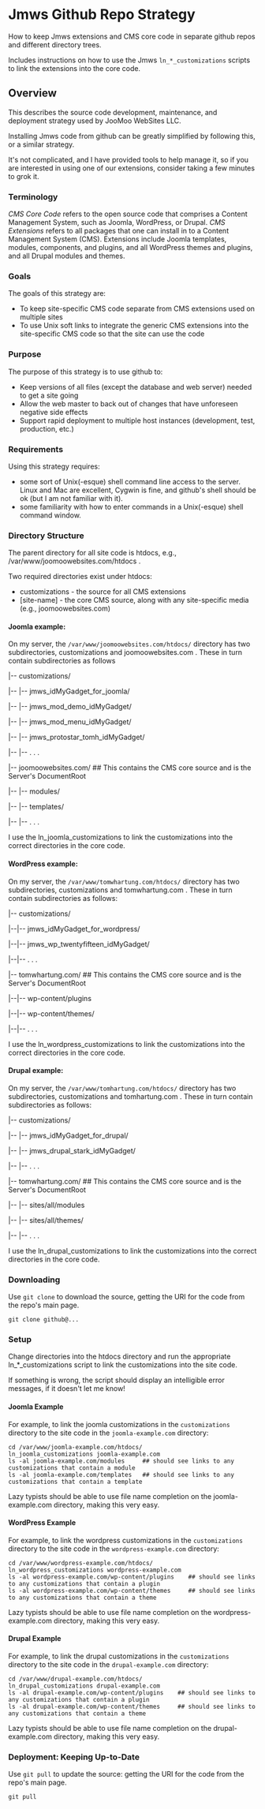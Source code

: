 
# Jmws Github Repo Strategy
How to keep Jmws extensions and CMS core code in separate github repos and different directory trees.

Includes instructions on how to use the Jmws `ln_*_customizations` scripts to link the extensions into the core code.

## Overview
This describes the source code development, maintenance, and deployment strategy used by JooMoo WebSites LLC.

Installing Jmws code from github can be greatly simplified by following this, or a similar strategy.

It's not complicated, and I have provided tools to help manage it, so if you are interested in using one of our extensions, consider taking a few minutes to grok it.

### Terminology
*CMS Core Code* refers to the open source code that comprises a Content Management System, such as Joomla, WordPress, or Drupal.
*CMS Extensions* refers to all packages that one can install in to a Content Management System (CMS).  Extensions include Joomla templates, modules, components, and plugins, and all WordPress themes and plugins, and all Drupal modules and themes.

### Goals
The goals of this strategy are:
* To keep site-specific CMS code separate from CMS extensions used on multiple sites
* To use Unix soft links to integrate the generic CMS extensions into the site-specific CMS code so that the site can use the code

### Purpose
The purpose of this strategy is to use github to:
* Keep versions of all files (except the database and web server) needed to get a site going
* Allow the web master to back out of changes that have unforeseen negative side effects
* Support rapid deployment to multiple host instances (development, test, production, etc.)

### Requirements
Using this strategy requires:
* some sort of Unix(-esque) shell command line access to the server.  Linux and Mac are excellent, Cygwin is fine, and github's shell should be ok (but I am not familiar with it).
* some familiarity with how to enter commands in a Unix(-esque) shell command window.

### Directory Structure
The parent directory for all site code is htdocs, e.g., /var/www/joomoowebsites.com/htdocs .

Two required directories exist under htdocs:
* customizations - the source for all CMS extensions
* [site-name] - the core CMS source, along with any site-specific media (e.g., joomoowebsites.com)

#### Joomla example:
On my server, the `/var/www/joomoowebsites.com/htdocs/` directory has two subdirectories, customizations and joomoowebsites.com .  These in turn contain subdirectories as follows

|-- customizations/

|-- |-- jmws_idMyGadget_for_joomla/

|-- |-- jmws_mod_demo_idMyGadget/

|-- |-- jmws_mod_menu_idMyGadget/

|-- |-- jmws_protostar_tomh_idMyGadget/

|-- |-- . . .

|-- joomoowebsites.com/   ## This contains the CMS core source and is the Server's DocumentRoot

|-- |-- modules/

|-- |-- templates/

|-- |-- . . .

I use the ln_joomla_customizations to link the customizations into the correct directories in the core code.

#### WordPress example:
On my server, the `/var/www/tomwhartung.com/htdocs/` directory has two subdirectories, customizations and tomwhartung.com .  These in turn contain subdirectories as follows:

|-- customizations/

|--|-- jmws_idMyGadget_for_wordpress/

|--|-- jmws_wp_twentyfifteen_idMyGadget/

|--|-- . . .

|-- tomwhartung.com/   ## This contains the CMS core source and is the Server's DocumentRoot

|--|-- wp-content/plugins

|--|-- wp-content/themes/

|--|-- . . .

I use the ln_wordpress_customizations to link the customizations into the correct directories in the core code.

#### Drupal example:
On my server, the `/var/www/tomhartung.com/htdocs/` directory has two subdirectories, customizations and tomhartung.com .  These in turn contain subdirectories as follows:

|-- customizations/

|-- |-- jmws_idMyGadget_for_drupal/

|-- |-- jmws_drupal_stark_idMyGadget/

|-- |-- . . .

|-- tomwhartung.com/   ## This contains the CMS core source and is the Server's DocumentRoot

|-- |-- sites/all/modules

|-- |-- sites/all/themes/

|-- |-- . . .

I use the ln_drupal_customizations to link the customizations into the correct directories in the core code.

### Downloading
Use `git clone` to download the source, getting the URI for the code from the repo's main page.
``` 
git clone github@...
``` 

### Setup
Change directories into the htdocs directory and run the appropriate ln_*_customizations script to link the customizations into the site code.

If something is wrong, the script should display an intelligible error messages, if it doesn't let me know!

#### Joomla Example
For example, to link the joomla customizations in the `customizations` directory to the site code in the `joomla-example.com` directory:
``` 
cd /var/www/joomla-example.com/htdocs/
ln_joomla_customizations joomla-example.com
ls -al joomla-example.com/modules     ## should see links to any customizations that contain a module
ls -al joomla-example.com/templates   ## should see links to any customizations that contain a template
``` 

Lazy typists should be able to use file name completion on the joomla-example.com directory, making this very easy.

#### WordPress Example
For example, to link the wordpress customizations in the `customizations` directory to the site code in the `wordpress-example.com` directory:
``` 
cd /var/www/wordpress-example.com/htdocs/
ln_wordpress_customizations wordpress-example.com
ls -al wordpress-example.com/wp-content/plugins    ## should see links to any customizations that contain a plugin
ls -al wordpress-example.com/wp-content/themes     ## should see links to any customizations that contain a theme
``` 

Lazy typists should be able to use file name completion on the wordpress-example.com directory, making this very easy.

#### Drupal Example
For example, to link the drupal customizations in the `customizations` directory to the site code in the `drupal-example.com` directory:
```
cd /var/www/drupal-example.com/htdocs/
ln_drupal_customizations drupal-example.com
ls -al drupal-example.com/wp-content/plugins    ## should see links to any customizations that contain a plugin
ls -al drupal-example.com/wp-content/themes     ## should see links to any customizations that contain a theme
```

Lazy typists should be able to use file name completion on the drupal-example.com directory, making this very easy.

### Deployment: Keeping Up-to-Date
Use `git pull` to update the source: getting the URI for the code from the repo's main page.
``` 
git pull
``` 


